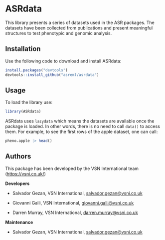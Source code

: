 # ASRdata

This library presents a series of datasets used in the ASR packages.
The datasets have been collected from publications and present
meaningful structures to test phenotypic and genomic analysis.

## Installation

Use the following code to download and install ASRdata:

```R
install.packages("devtools")
devtools::install_github("asreml/asrdata")
```

## Usage

To load the library use:

```R
library(ASRdata)
```

ASRdata uses `lazydata` which means the datasets are available once the package is loaded.
In other words, there is no need to call `data()` to access them. For example, to see
the first rows of the apple dataset, one can call:

```R
pheno.apple |> head()
```

## Authors

This package has been developed by the VSN International team (https://vsni.co.uk/)

**Developers**

* Salvador Gezan, VSN International, salvador.gezan@vsni.co.uk

* Giovanni Galli, VSN International, giovanni.galli@vsni.co.uk

* Darren Murray, VSN International, darren.murray@vsni.co.uk


**Maintenance**

* Salvador Gezan, VSN International, salvador.gezan@vsni.co.uk

